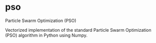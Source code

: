 # pso
Particle Swarm Optimization (PSO)

Vectorized implementation of the standard Particle Swarm Optimization (PSO) algorithm in Python using Numpy.
